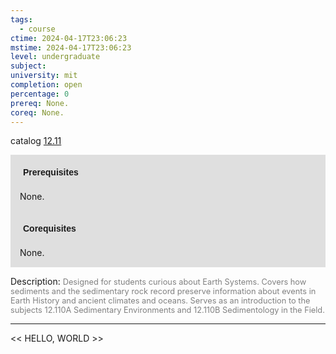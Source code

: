 ```yaml
---
tags:
  - course
ctime: 2024-04-17T23:06:23
mstime: 2024-04-17T23:06:23
level: undergraduate
subject: 
university: mit
completion: open
percentage: 0
prereq: None.
coreq: None.
---
```


catalog [12.11](http://student.mit.edu/catalog/m12a.html#12.11)

<span style="display: block; padding: 15px; background-color: rgb(100, 100, 100, 0.2);"><font id="m_prereq731_0" style="display: block; font-family: Arial, sans-serif; font-weight: bold; padding: 5px">Prerequisites</font><br><span id="prereq731_0">None.</span></span>
<span style="display: block; padding: 15px; background-color: rgb(100, 100, 100, 0.2);"><font id="m_coreq731_0" style="display: block; font-family: Arial, sans-serif; font-weight: bold; padding: 5px">Corequisites</font><br><span id="coreq731_0">None.</span></span>

<font style="">Description:</font>
<font style="color: grey; font-size: 0.8rem;">Designed for students curious about Earth Systems. Covers how sediments and the sedimentary rock record preserve information about events in Earth History and ancient climates and oceans. Serves as an introduction to the subjects 12.110A Sedimentary Environments and 12.110B Sedimentology in the Field.</font>



---

<< HELLO, WORLD >>

